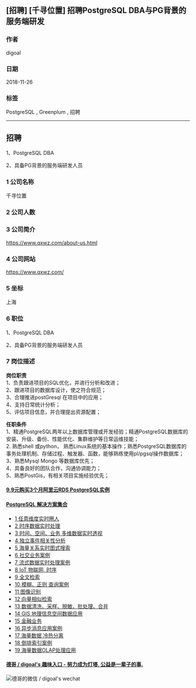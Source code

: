 ## [招聘] [千寻位置] 招聘PostgreSQL DBA与PG背景的服务端研发     
               
### 作者               
digoal              
              
### 日期              
2018-11-26              
              
### 标签              
PostgreSQL , Greenplum , 招聘            
              
----              
              
## 招聘              
1、PostgreSQL DBA    
    
2、具备PG背景的服务端研发人员    
               
### 1 公司名称            
千寻位置    
    
### 2 公司人数            
            
### 3 公司简介            
https://www.qxwz.com/about-us.html    
    
### 4 公司网站            
https://www.qxwz.com/    
            
### 5 坐标              
上海        
              
### 6 职位              
1、PostgreSQL DBA    
    
2、具备PG背景的服务端研发人员          
              
### 7 岗位描述         
      
**岗位职责**									  
1、负责跟进项目的SQL优化，并进行分析和改进；									  
2、跟进项目的数据库设计，使之符合规范；									  
3、合理推进postGresql 在项目中的应用；									  
4、支持日常统计分析；									  
5、评估项目信息，并合理提出资源配置；									  
  
**任职条件**									  
1、精通PostgreSQL两年以上数据库管理或开发经验；精通PostgreSQL数据库的安装、升级、备份、性能优化、集群维护等日常运维技能；									  
2.  熟悉shell 或python， 熟悉Linux系统的基本操作；熟悉PostgreSQL数据库的事务处理机制、存储过程、触发器、函数，能够熟练使用pl/pgsql操作数据库；									  
3、熟悉Mysql Mongo 等数据库优先；									  
4、具备良好的团队合作，沟通协调能力；									  
5、熟悉PostGis，有相关项目实施经验优先；									  
  
            
  
  
  
  
  
  
  
  
  
  
  
  
  
  
  
  
  
  
  
  
  
  
  
  
  
  
  
  
  
  
  
  
  
  
  
  
  
  
  
  
  
#### [9.9元购买3个月阿里云RDS PostgreSQL实例](https://www.aliyun.com/database/postgresqlactivity "57258f76c37864c6e6d23383d05714ea")
  
  
#### [PostgreSQL 解决方案集合](https://yq.aliyun.com/topic/118 "40cff096e9ed7122c512b35d8561d9c8")
- [1 任意维度实时圈人](https://yq.aliyun.com/topic/118 "40cff096e9ed7122c512b35d8561d9c8")
- [2 时序数据实时处理](https://yq.aliyun.com/topic/118 "40cff096e9ed7122c512b35d8561d9c8")
- [3 时间、空间、业务 多维数据实时透视](https://yq.aliyun.com/topic/118 "40cff096e9ed7122c512b35d8561d9c8")
- [4 独立事件相关性分析](https://yq.aliyun.com/topic/118 "40cff096e9ed7122c512b35d8561d9c8")
- [5 海量关系实时图式搜索](https://yq.aliyun.com/topic/118 "40cff096e9ed7122c512b35d8561d9c8")
- [6 社交业务案例](https://yq.aliyun.com/topic/118 "40cff096e9ed7122c512b35d8561d9c8")
- [7 流式数据实时处理案例](https://yq.aliyun.com/topic/118 "40cff096e9ed7122c512b35d8561d9c8")
- [8 IoT 物联网, 时序](https://yq.aliyun.com/topic/118 "40cff096e9ed7122c512b35d8561d9c8")
- [9 全文检索](https://yq.aliyun.com/topic/118 "40cff096e9ed7122c512b35d8561d9c8")
- [10 模糊、正则 查询案例](https://yq.aliyun.com/topic/118 "40cff096e9ed7122c512b35d8561d9c8")
- [11 图像识别](https://yq.aliyun.com/topic/118 "40cff096e9ed7122c512b35d8561d9c8")
- [12 向量相似检索](https://yq.aliyun.com/topic/118 "40cff096e9ed7122c512b35d8561d9c8")
- [13 数据清洗、采样、脱敏、批处理、合并](https://yq.aliyun.com/topic/118 "40cff096e9ed7122c512b35d8561d9c8")
- [14 GIS 地理信息空间数据应用](https://yq.aliyun.com/topic/118 "40cff096e9ed7122c512b35d8561d9c8")
- [15 金融业务](https://yq.aliyun.com/topic/118 "40cff096e9ed7122c512b35d8561d9c8")
- [16 异步消息应用案例](https://yq.aliyun.com/topic/118 "40cff096e9ed7122c512b35d8561d9c8")
- [17 海量数据 冷热分离](https://yq.aliyun.com/topic/118 "40cff096e9ed7122c512b35d8561d9c8")
- [18 倒排索引案例](https://yq.aliyun.com/topic/118 "40cff096e9ed7122c512b35d8561d9c8")
- [19 海量数据OLAP处理应用](https://yq.aliyun.com/topic/118 "40cff096e9ed7122c512b35d8561d9c8")
  
  
#### [德哥 / digoal's 趣味入口 - 努力成为灯塔, 公益是一辈子的事.](https://github.com/digoal/blog/blob/master/README.md "22709685feb7cab07d30f30387f0a9ae")
  
  
![德哥的微信 / digoal's wechat](../pic/digoal_weixin.jpg "f7ad92eeba24523fd47a6e1a0e691b59")
  
